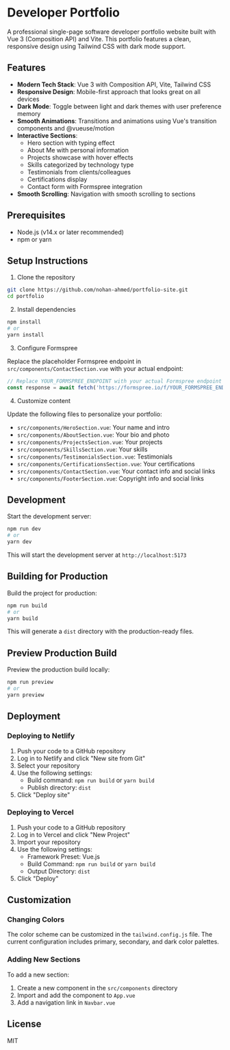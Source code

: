 # Developer Portfolio

A professional single-page software developer portfolio website built with Vue 3 (Composition API) and Vite. This portfolio features a clean, responsive design using Tailwind CSS with dark mode support.

## Features

- **Modern Tech Stack**: Vue 3 with Composition API, Vite, Tailwind CSS
- **Responsive Design**: Mobile-first approach that looks great on all devices
- **Dark Mode**: Toggle between light and dark themes with user preference memory
- **Smooth Animations**: Transitions and animations using Vue's transition components and @vueuse/motion
- **Interactive Sections**:
  - Hero section with typing effect
  - About Me with personal information
  - Projects showcase with hover effects
  - Skills categorized by technology type
  - Testimonials from clients/colleagues
  - Certifications display
  - Contact form with Formspree integration
- **Smooth Scrolling**: Navigation with smooth scrolling to sections

## Prerequisites

- Node.js (v14.x or later recommended)
- npm or yarn

## Setup Instructions

1. Clone the repository

```bash
git clone https://github.com/nohan-ahmed/portfolio-site.git
cd portfolio
```

2. Install dependencies

```bash
npm install
# or
yarn install
```

3. Configure Formspree

Replace the placeholder Formspree endpoint in `src/components/ContactSection.vue` with your actual endpoint:

```javascript
// Replace YOUR_FORMSPREE_ENDPOINT with your actual Formspree endpoint
const response = await fetch('https://formspree.io/f/YOUR_FORMSPREE_ENDPOINT', {
```

4. Customize content

Update the following files to personalize your portfolio:

- `src/components/HeroSection.vue`: Your name and intro
- `src/components/AboutSection.vue`: Your bio and photo
- `src/components/ProjectsSection.vue`: Your projects
- `src/components/SkillsSection.vue`: Your skills
- `src/components/TestimonialsSection.vue`: Testimonials
- `src/components/CertificationsSection.vue`: Your certifications
- `src/components/ContactSection.vue`: Your contact info and social links
- `src/components/FooterSection.vue`: Copyright info and social links

## Development

Start the development server:

```bash
npm run dev
# or
yarn dev
```

This will start the development server at `http://localhost:5173`

## Building for Production

Build the project for production:

```bash
npm run build
# or
yarn build
```

This will generate a `dist` directory with the production-ready files.

## Preview Production Build

Preview the production build locally:

```bash
npm run preview
# or
yarn preview
```

## Deployment

### Deploying to Netlify

1. Push your code to a GitHub repository
2. Log in to Netlify and click "New site from Git"
3. Select your repository
4. Use the following settings:
   - Build command: `npm run build` or `yarn build`
   - Publish directory: `dist`
5. Click "Deploy site"

### Deploying to Vercel

1. Push your code to a GitHub repository
2. Log in to Vercel and click "New Project"
3. Import your repository
4. Use the following settings:
   - Framework Preset: Vue.js
   - Build Command: `npm run build` or `yarn build`
   - Output Directory: `dist`
5. Click "Deploy"

## Customization

### Changing Colors

The color scheme can be customized in the `tailwind.config.js` file. The current configuration includes primary, secondary, and dark color palettes.

### Adding New Sections

To add a new section:

1. Create a new component in the `src/components` directory
2. Import and add the component to `App.vue`
3. Add a navigation link in `Navbar.vue`

## License

MIT
